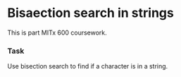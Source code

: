# Bisaection search in strings

This is part MITx 600 coursework.

### Task

Use bisection search to find if a character is in a string.
